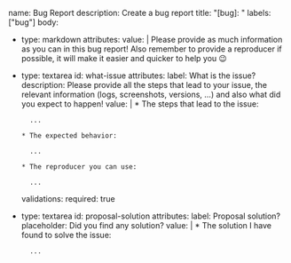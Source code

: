 name: Bug Report
description: Create a bug report
title: "[bug]: "
labels: ["bug"]
body:
  - type: markdown
    attributes:
      value: |
        Please provide as much information as you can in this bug report!
        Also remember to provide a reproducer if possible, it will make it easier and quicker to help you 😉
  - type: textarea
    id: what-issue
    attributes:
      label: What is the issue?
      description: Please provide all the steps that lead to your issue, the relevant information (logs, screenshots, versions, ...) and also what did you expect to happen!
      value: |
        * The steps that lead to the issue:
          
          ...
          
        * The expected behavior:
          
          ...
          
        * The reproducer you can use:
          
          ...
          
    validations:
      required: true
  - type: textarea
    id: proposal-solution
    attributes:
      label: Proposal solution?
      placeholder: Did you find any solution?
      value: |
        * The solution I have found to solve the issue:
          
          ...
          